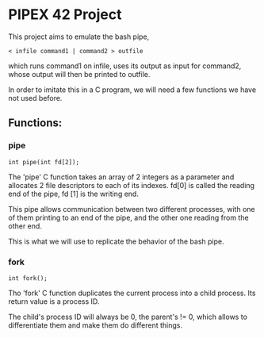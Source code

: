 # PIPEX 42 Project

This project aims to emulate the bash pipe,

```
< infile command1 | command2 > outfile
```

which runs command1 on infile, uses its output as input for command2, whose output will then be printed to outfile.

In order to imitate this in a C program, we will need a few functions we have not used before.

## Functions:

### pipe

```
int pipe(int fd[2]);
```

The 'pipe' C function takes an array of 2 integers as a parameter and allocates 2 file descriptors to each of its indexes.
fd[0] is called the reading end of the pipe, fd [1] is the writing end.

This pipe allows communication between two different processes, with one of them printing to an end of the pipe, and the other one
reading from the other end.

This is what we will use to replicate the behavior of the bash pipe.

### fork

```
int fork(); 
```

Tho 'fork' C function duplicates the current process into a child process. Its return value is a process ID.

The child's process ID will always be 0, the parent's != 0, which allows to differentiate them and make them do different things.

